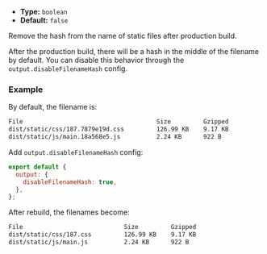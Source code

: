 - **Type:** `boolean`
- **Default:** `false`

Remove the hash from the name of static files after production build.

After the production build, there will be a hash in the middle of the filename by default. You can disable this behavior through the `output.disableFilenameHash` config.

### Example

By default, the filename is:

```bash
File                                     Size         Gzipped
dist/static/css/187.7879e19d.css         126.99 KB    9.17 KB
dist/static/js/main.18a568e5.js          2.24 KB      922 B
```

Add `output.disableFilenameHash` config:

```js
export default {
  output: {
    disableFilenameHash: true,
  },
};
```

After rebuild, the filenames become:

```bash
File                            Size         Gzipped
dist/static/css/187.css         126.99 KB    9.17 KB
dist/static/js/main.js          2.24 KB      922 B
```
